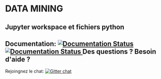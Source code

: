 # **DATA MINING**
Jupyter workspace et fichiers python
-----------------------------------
Documentation:
[![Documentation Status](//readthedocs.org/projects/workspace-internship/badge/?version=latest)](https://workspace-internship.readthedocs.io/en/latest/?badge=latest)
<a href='https://workspace-internship.readthedocs.io/en/latest/?badge=latest'>
    <img src='//readthedocs.org/projects/workspace-internship/badge/?version=latest' alt='Documentation Status' />
</a>
Des questions ? Besoin d'aide ?
-------------------------------
Rejoingnez le chat:
[![Gitter chat](https://badges.gitter.im/gitterHQ/gitter.png)](https://gitter.im/internship_project/Lobby)
